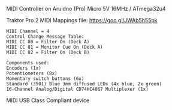 MIDI Controller on Aruidno (Pro) Micro 5V 16MHz / ATmega32u4

Traktor Pro 2 MIDI Mappings file: https://goo.gl/JWAb5h55pk
    
    MIDI Channel = 4
    Control Change Message Table:
    MIDI CC 80 = Filter On (Deck A)
    MIDI CC 81 = Monitor Cue On (Deck A)
    MIDI CC 82 = Filter On (Deck B)

    Components used:
    Encoders (1x)
    Potentiometers (8x)
    Momentary switch buttons (6x)
    Standard (3501) Blue 3mm diffused LEDs (4x blue, 2x green)
    16-Channel Analog/Digital CD74HC4067 Multiplexer (1x)


MIDI USB Class Compliant device
